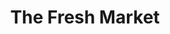 ---
title: "The Fresh Market"
url: /charlotte/the-fresh-market-prosperity-church-road/
shop: Supermarkt
---